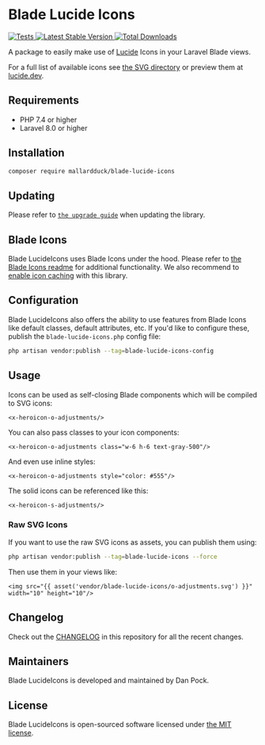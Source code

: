 # Blade Lucide Icons

<a href="https://github.com/mallardduck/blade-lucide-icons/actions?query=workflow%3ATests">
    <img src="https://github.com/mallardduck/blade-lucide-icons/workflows/Tests/badge.svg" alt="Tests">
</a>
<a href="https://packagist.org/packages/mallardduck/blade-lucide-icons">
    <img src="https://img.shields.io/packagist/v/mallardduck/blade-lucide-icons" alt="Latest Stable Version">
</a>
<a href="https://packagist.org/packages/mallardduck/blade-lucide-icons">
    <img src="https://img.shields.io/packagist/dt/mallardduck/blade-lucide-icons" alt="Total Downloads">
</a>

A package to easily make use of [Lucide](https://github.com/lucide-icons/lucide) Icons in your Laravel Blade views.

For a full list of available icons see [the SVG directory](resources/svg) or preview them at [lucide.dev](https://lucide.dev/).

## Requirements

- PHP 7.4 or higher
- Laravel 8.0 or higher

## Installation

```bash
composer require mallardduck/blade-lucide-icons
```

## Updating

Please refer to [`the upgrade guide`](UPGRADE.md) when updating the library.

## Blade Icons

Blade LucideIcons uses Blade Icons under the hood. Please refer to [the Blade Icons readme](https://github.com/blade-ui-kit/blade-icons) for additional functionality. We also recommend to [enable icon caching](https://github.com/blade-ui-kit/blade-icons#caching) with this library.

## Configuration

Blade LucideIcons also offers the ability to use features from Blade Icons like default classes, default attributes, etc. If you'd like to configure these, publish the `blade-lucide-icons.php` config file:

```bash
php artisan vendor:publish --tag=blade-lucide-icons-config
```

## Usage

Icons can be used as self-closing Blade components which will be compiled to SVG icons:

```blade
<x-heroicon-o-adjustments/>
```

You can also pass classes to your icon components:

```blade
<x-heroicon-o-adjustments class="w-6 h-6 text-gray-500"/>
```

And even use inline styles:

```blade
<x-heroicon-o-adjustments style="color: #555"/>
```

The solid icons can be referenced like this:

```blade
<x-heroicon-s-adjustments/>
```

### Raw SVG Icons

If you want to use the raw SVG icons as assets, you can publish them using:

```bash
php artisan vendor:publish --tag=blade-lucide-icons --force
```

Then use them in your views like:

```blade
<img src="{{ asset('vendor/blade-lucide-icons/o-adjustments.svg') }}" width="10" height="10"/>
```

## Changelog

Check out the [CHANGELOG](CHANGELOG.md) in this repository for all the recent changes.

## Maintainers

Blade LucideIcons is developed and maintained by Dan Pock.

## License

Blade LucideIcons is open-sourced software licensed under [the MIT license](LICENSE.md).
